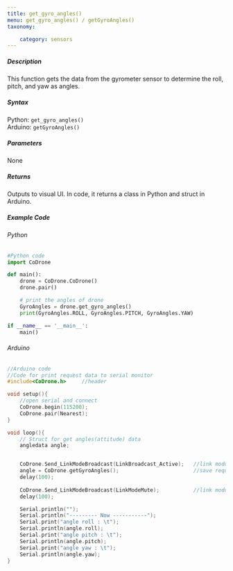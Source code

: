 ```yaml
---
title: get_gyro_angles()
menu: get_gyro_angles() / getGyroAngles()
taxonomy:

	category: sensors
---
```


##### Description

This function gets the data from the gyrometer sensor to determine the roll, pitch, and yaw as angles.

##### Syntax
Python: ```get_gyro_angles()```<br />
Arduino: ```getGyroAngles()```

##### Parameters

None

##### Returns

Outputs to visual UI. In code, it returns a class in Python and struct in Arduino.

##### Example Code
###### Python
```python
#Python code
import CoDrone

def main():
	drone = CoDrone.CoDrone()
	drone.pair()

	# print the angles of drone
	GyroAngles = drone.get_gyro_angles()
	print(GyroAngles.ROLL, GyroAngles.PITCH, GyroAngles.YAW)

if __name__ == '__main__':
	main()

```
###### Arduino
```c
//Arduino code
//Code for print request data to serial monitor
#include<CoDrone.h>		//header

void setup(){
	//open serial and connect
	CoDrone.begin(115200);
	CoDrone.pair(Nearest);	
}

void loop(){
	// Struct for get angles(attitude) data
	angledata angle;


	CoDrone.Send_LinkModeBroadcast(LinkBroadcast_Active);	//link module mode change => Active
	angle = CoDrone.getGyroAngles();						//save request data
	delay(100);
	    
	CoDrone.Send_LinkModeBroadcast(LinkModeMute);       	//link module mode change => Mute
	delay(100);

	Serial.println("");
	Serial.println("--------- Now -----------");
	Serial.print("angle roll : \t");
	Serial.println(angle.roll);
	Serial.print("angle pitch : \t");
	Serial.println(angle.pitch);
	Serial.print("angle yaw : \t");
	Serial.println(angle.yaw);	
}

```